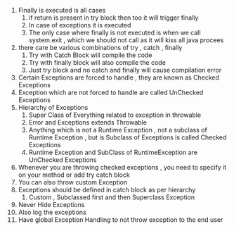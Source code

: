 1. Finally is executed is all cases
   1. if return is present in try block then too it will trigger finally
   2. In case of exceptions it is executed
   3. The only case where finally is not executed is when we call system.exit , which we should not call as it will kiss all java procees
2. there care be various combinations of try , catch , finally
   1. Try with Catch Block will compile the code
   2. Try with finally block will also compile the code
   3. Just try block and no catch and finally will cause compilation error
3. Certain Exceptions are forced to handle , they are known as Checked Exceptions
4. Exception which are not forced to handle are called UnChecked Exceptions
5. Hierarchy of Exceptions
   1. Super Class of Everything related to exception in throwable
   2. Error and Exceptions extends Throwable
   3. Anything which is not a Runtime Exception , not  a subclass of Runtime Exception , but is Subclass of Exceptions is called Checked Exceptions
   4. Runtime Exception and SubClass of RuntimeException are UnChecked Exceptions
6. Whenever you are throwing checked exceptions , you need to specify it on your method or add  try catch block
7. You can also throw custom Exception
8. Exceptions should be defined in catch block as per hierarchy
   1. Custom , Subclassed first and then Superclass Exception
9. Never Hide Exceptions
10. Also log the exceptions
11. Have global Exception Handling to not throw exception to the end user

